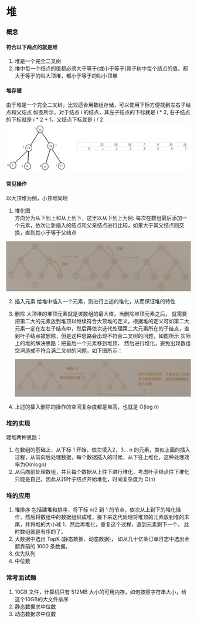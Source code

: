 # 堆  

### 概念  
#### 符合以下两点的就是堆 
1. 堆是一个完全二叉树  
2. 堆中每一个结点的值都必须大于等于(或小于等于)其子树中每个结点的值，都大于等于的叫大顶堆，都小于等于的叫小顶堆  
#### 堆存储  
由于堆是一个完全二叉树，比较适合用数组存储，可以使用下标方便找到左右子结点和父结点
如图所示，对于结点 i 的结点，其左子结点的下标就是 i * 2, 右子结点的下标就是 i * 2 + 1，父结点下标就是 i / 2
![](images/202202252123.png)

#### 常见操作  
以大顶堆为例，小顶堆同理
1. 堆化图  
    方向分为从下到上和从上到下，这里以从下到上为例:
    每次在数组最后添加一个元素，依次让新插入的结点和父亲结点进行比较，如果大于其父结点则交换，直到其小于等于父结点  

  ![](images/20220225213148.png) 

2. 插入元素
    给堆中插入一个元素，则进行上述的堆化，从而保证堆的特性

3. 删除
    大顶堆的堆顶元素就是该数组的最大值，当删除堆顶元素之后， 就需要把第二大的元素放到堆顶以继续符合大顶堆的定义。根据堆的定义可如第二大元素一定在左右子结点中，然后再依次迭代处理第二大元素所在的子结点，直到叶子结点被删除，但是这种思路会出现不符合二叉树的问题，如图所示
    实际上的堆的解决思路：把最后一个元素移到堆顶， 然后进行堆化，避免出现数组空洞造成不符合满二叉树的问题，如下图所示：

    ![](images/20220225214119.png)
    
4. 上述的插入删除的操作的空间复杂度都是堆高，也就是 O(log n)
### 堆的实现  
建堆两种思路：
1. 在数组的基础上，从下标 1 开始，依次填入2，3... n 的元素，类似上面的插入过程，从前向后处理数据，每个数据插入的时候，从下往上堆化，这种处理效率为O(nlogn)  
2. 从后向前处理数组，并且每个数据从上往下进行堆化，考虑叶子结点往下堆化只能是自己，因此从非叶子结点开始堆化，时间复杂度为 O(n)
### 堆的应用  
1. 堆排序
包括建堆和排序，将下标 n/2 到 1 的节点，依次从上到下的堆化操作，然后将数组中的数据组织成堆，接下来迭代处理将堆顶的元素放到堆的末尾，并将堆的大小减 1，然后再堆化，重复这个过程，直到元素剩下一个， 此时数组就是有序的了。
2. 大数据中选出 TopK (静态数据、动态数据)， 如从几十亿条订单日志中选出金额靠前的 1000 条数据。  
3. 优先队列  
4. 中位数  
### 常考面试题  
1. 10GB 文件，计算机只有 512MB 大小的可用内存，如何按照字符串大小，给这个10GB的大文件排序
2. 静态数据求中位数
3. 动态数据求中位数


